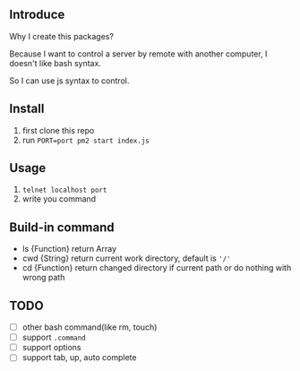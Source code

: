 Introduce
---

Why I create this packages?

Because I want to control a server by remote with another computer, I doesn't like bash syntax.

So I can use js syntax to control.

Install
---

1. first clone this repo
2. run `PORT=port pm2 start index.js`

Usage
---

1. `telnet localhost port`
2. write you command

Build-in command
---

- ls {Function} return Array
- cwd {String} return current work directory, default is `'/'`
- cd {Function} return changed directory if current path or do nothing with wrong path

TODO
---
- [ ] other bash command(like rm, touch)
- [ ] support `.command`
- [ ] support options
- [ ] support tab, up, auto complete